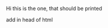 Hi this is the one, that should be printed

add in head of html

<link rel="preconnect" href="https://fonts.googleapis.com">
<link rel="preconnect" href="https://fonts.gstatic.com" crossorigin>
<link href="https://fonts.googleapis.com/css2?family=Source+Code+Pro:ital,wght@0,200..900;1,200..900&display=swap" rel="stylesheet">
